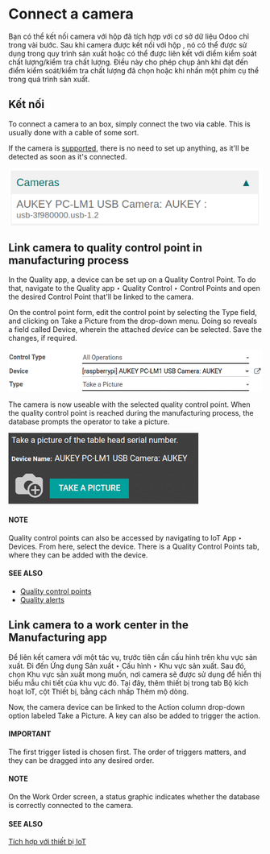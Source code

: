 # Connect a camera

Bạn có thể kết nối camera với hộp  đã tích hợp với cơ sở dữ liệu Odoo chỉ trong vài bước. Sau khi camera được kết nối với hộp , nó có thể được sử dụng trong quy trình sản xuất hoặc có thể được liên kết với điểm kiểm soát chất lượng/kiểm tra chất lượng. Điều này cho phép chụp ảnh khi đạt đến điểm kiểm soát/kiểm tra chất lượng đã chọn hoặc khi nhấn một phím cụ thể trong quá trình sản xuất.

## Kết nối

To connect a camera to an  box, simply connect the two via cable.
This is usually done with a  cable of some sort.

If the camera is [supported](https://www.odoo.com/page/iot-hardware), there is no need to set up
anything, as it'll be detected as soon as it's connected.

![Camera recognized on the IoT box.](camera/camera-dropdown.png)

## Link camera to quality control point in manufacturing process

In the Quality app, a device can be set up on a Quality Control Point.
To do that, navigate to the Quality app ‣ Quality Control ‣ Control Points and
open the desired Control Point that'll be linked to the camera.

On the control point form, edit the control point by selecting the Type field, and
clicking on Take a Picture from the drop-down menu. Doing so reveals a field called
Device, wherein the attached *device* can be selected. Save the changes, if
required.

![Setting up the device on the quality control point.](camera/control-point-device.png)

The camera is now useable with the selected quality control point. When the quality control point
is reached during the manufacturing process, the database prompts the operator to take a picture.

![Graphic user interface of the device on the quality control point.](camera/serial-number-picture.png)

#### NOTE
Quality control points can also be accessed by navigating to IoT App ‣
Devices. From here, select the device. There is a Quality Control Points tab, where
they can be added with the device.

#### SEE ALSO
- [Quality control points](../../../inventory_and_mrp/quality/quality_management/quality_control_points.md)
- [Quality alerts](../../../inventory_and_mrp/quality/quality_management/quality_alerts.md)

## Link camera to a work center in the Manufacturing app

Để liên kết camera với một tác vụ, trước tiên cần cấu hình trên khu vực sản xuất. Đi đến Ứng dụng Sản xuất ‣ Cấu hình ‣ Khu vực sản xuất. Sau đó, chọn Khu vực sản xuất mong muốn, nơi camera sẽ được sử dụng để hiển thị biểu mẫu chi tiết của khu vực đó. Tại đây, thêm thiết bị trong tab Bộ kích hoạt IoT, cột Thiết bị, bằng cách nhấp Thêm mộ dòng.

Now, the camera device can be linked to the Action column drop-down option labeled
Take a Picture. A key can also be added to trigger the action.

#### IMPORTANT
The first trigger listed is chosen first. The order of triggers matters, and they can be dragged
into any desired order.

#### NOTE
On the Work Order screen, a status graphic indicates whether the database is
correctly connected to the camera.

#### SEE ALSO
[Tích hợp với thiết bị IoT](../../../inventory_and_mrp/manufacturing/advanced_configuration/using_work_centers.md#workcenter-iot)
